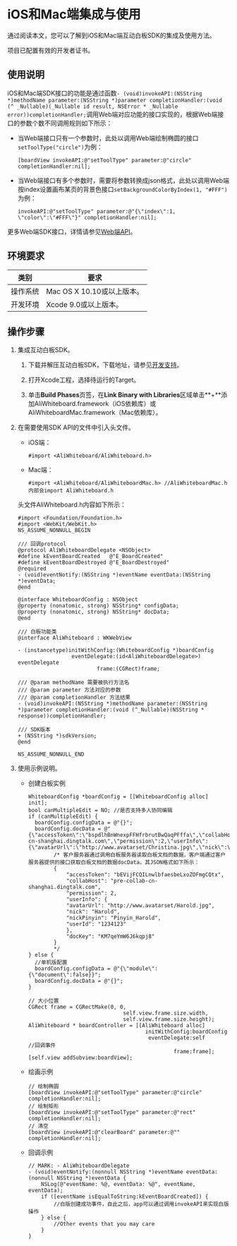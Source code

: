 # iOS和Mac端集成与使用

通过阅读本文，您可以了解到iOS和Mac端互动白板SDK的集成及使用方法。

项目已配置有效的开发者证书。

## 使用说明

iOS和Mac端SDK接口的功能是通过函数`- (void)invokeAPI:(NSString *)methodName parameter:(NSString *)parameter completionHandler:(void (^ _Nullable)(_Nullable id result, NSError * _Nullable error))completionHandler;`调用Web端对应功能的接口实现的，根据Web端接口的参数个数不同调用规则如下所示：

-   当Web端接口只有一个参数时，此处以调用Web端绘制椭圆的接口`setToolType("circle")`为例：

    ```
    [boardView invokeAPI:@"setToolType" parameter:@"circle" completionHandler:nil];
    ```

-   当Web端接口有多个参数时，需要将参数转换成json格式，此处以调用Web端按index设置画布某页的背景色接口`setBackgroundColorByIndex(1, "#FFF")`为例：

    ```
    invokeAPI:@"setToolType" parameter:@"{\"index\":1, \"color\":\"#FFF\"}" completionHandler:nil];
    ```


更多Web端SDK接口，详情请参见[Web端API](/cn.zh-CN/互动白板解决方案（邀测中）/客户端集成/Web端集成与使用.md)。

## 环境要求

|类别|要求|
|--|--|
|操作系统|Mac OS X 10.10或以上版本。|
|开发环境|Xcode 9.0或以上版本。|

## 操作步骤

1.  集成互动白板SDK。

    1.  下载并解压互动白板SDK，下载地址，请参见[开发支持](/cn.zh-CN/互动白板解决方案（邀测中）/简介.md)。

    2.  打开Xcode工程，选择待运行的Target。

    3.  单击**Build Phases**页签，在**Link Binary with Libraries**区域单击**+**添加AliWhiteboard.framework（iOS依赖库）或AliWhiteboardMac.framework（Mac依赖库）。

2.  在需要使用SDK API的文件中引入头文件。

    -   iOS端：

        ```
        #import <AliWhiteboard/AliWhiteboard.h>
        ```

    -   Mac端：

        ```
        #import <AliWhiteboard/AliWhiteboardMac.h> //AliWhiteboardMac.h 内部会import AliWhiteboard.h
        ```

    头文件AliWhiteboard.h内容如下所示：

    ```
    #import <Foundation/Foundation.h>
    #import <WebKit/WebKit.h>
    NS_ASSUME_NONNULL_BEGIN
    
    /// 回调protocol
    @protocol AliWhiteboardDelegate <NSObject>
    #define kEventBoardCreated   @"E_BoardCreated"
    #define kEventBoardDestroyed @"E_BoardDestroyed"
    @required
    - (void)eventNotify:(NSString *)eventName eventData:(NSString *)eventData;
    @end
    
    @interface WhiteboardConfig : NSObject
    @property (nonatomic, strong) NSString* configData;
    @property (nonatomic, strong) NSString* docData;
    @end
    
    /// 白板功能类
    @interface AliWhiteboard : WKWebView
    
    - (instancetype)initWithConfig:(WhiteboardConfig *)boardConfig
                     eventDelegate:(id<AliWhiteboardDelegate>) eventDelegate
                             frame:(CGRect)frame;
    
    /// @param methodName 需要被执行方法名
    /// @param parameter 方法对应的参数
    /// @param completionHandler 方法结果
    - (void)invokeAPI:(NSString *)methodName parameter:(NSString *)parameter completionHandler:(void (^_Nullable)(NSString * response))completionHandler;
    
    /// SDK版本
    + (NSString *)sdkVersion;
    @end
    
    NS_ASSUME_NONNULL_END
    ```

3.  使用示例说明。

    -   创建白板实例

        ```
        WhiteboardConfig *boardConfig = [[WhiteboardConfig alloc] init];
        bool canMultipleEdit = NO; //是否支持多人协同编辑
        if (canMultipleEdit) {
          boardConfig.configData = @"{}";
          boardConfig.docData = @"{\"accessToken\":\"bspdlhBnWnexpFFHfrbrutBwQaqPFffa\",\"collabHost\":\"collab-cn-shanghai.dingtalk.com\",\"permission\":2,\"userInfo\":{\"avatarUrl\":\"http://www.avatarset/Christina.jpg\",\"nick\":\"Christina\",\"nickPinyin\":\"Pinyin_Christina\",\"userId\":\"1234123\"},\"docKey\":\"oJGq7rgmRwGRnAKe\"}";
                /* 客户服务器通过调用白板服务器读取白板文档的数据，客户端通过客户服务器提供的接口获取白板文档的数据docData，其JSON格式如下所示：
                {
                    "accessToken": "bEVijFCQILnwlbfaesbeLxoZOFmgCQtx",
                    "collabHost": "pre-collab-cn-shanghai.dingtalk.com",
                    "permission": 2,
                    "userInfo": {
                    "avatarUrl": "http://www.avatarset/Harold.jpg",
                    "nick": "Harold",
                    "nickPinyin": "Pinyin_Harold",
                    "userId": "1234123"
                    },
                    "docKey": "KM7qeYmW6J6kqpj8"
                }
                */
        } else {
          //单机版配置
          boardConfig.configData = @"{\"module\":{\"document\":false}}";
          boardConfig.docData = @"{}";
        }
        
        // 大小位置
        CGRect frame = CGRectMake(0, 0,
                                      self.view.frame.size.width,
                                      self.view.frame.size.height);
        AliWhiteboard * boardController = [[AliWhiteboard alloc]
                                             initWithConfig:boardConfig
                                              eventDelegate:self       //回调事件
                                                      frame:frame];
        [self.view addSubview:boardView];
        ```

    -   绘画示例

        ```
        // 绘制椭圆
        [boardView invokeAPI:@"setToolType" parameter:@"circle" completionHandler:nil];
        // 绘制矩形
        [boardView invokeAPI:@"setToolType" parameter:@"rect" completionHandler:nil];
        // 清空
        [boardView invokeAPI:@"clearBoard" parameter:@"" completionHandler:nil];
        ```

    -   回调示例

        ```
        // MARK: - AliWhiteboardDelegate
        - (void)eventNotify:(nonnull NSString *)eventName eventData:(nonnull NSString *)eventData {
            NSLog(@"eventName: %@, eventData: %@", eventName, eventData);
            if ([eventName isEqualToString:kEventBoardCreated]) {
                //白版创建成功事件，自此之后，app可以通过调用invokeAPI来实现白版操作
            } else {
                //Other events that you may care
            }
        }
        ```


